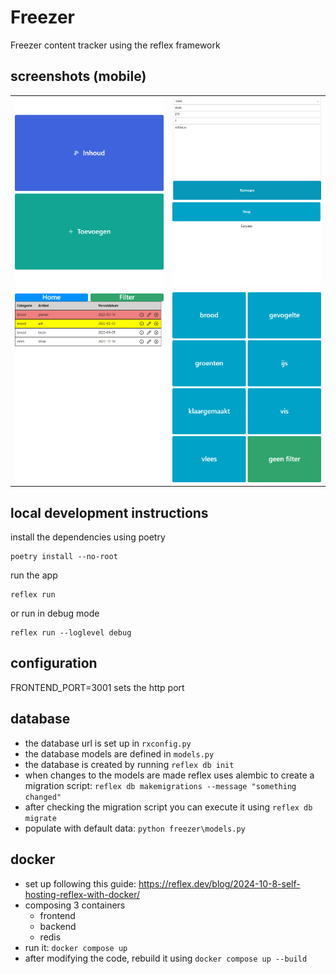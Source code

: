 # Freezer
Freezer content tracker using the reflex framework

## screenshots (mobile)
<table>
  <tr>
    <td><img src="doc/home.png" width="300"/></td>
    <td><img src="doc/add.png" width="300"/></td>
  </tr>
  <tr>
    <td><img src="doc/content.png" width="300"/></td>
    <td><img src="doc/filter.png" width="300"/></td>
  </tr>
</table>

## local development instructions
install the dependencies using poetry
```
poetry install --no-root
```
run the app
```
reflex run
```
or run in debug mode
```
reflex run --loglevel debug
```

## configuration
FRONTEND_PORT=3001 sets the http port

## database
- the database url is set up in `rxconfig.py` 
- the database models are defined in `models.py`
- the database is created by running `reflex db init`
- when changes to the models are made reflex uses alembic to create a migration script: `reflex db makemigrations --message "something changed"`
- after checking the migration script you can execute it using `reflex db migrate`
- populate with default data: `python freezer\models.py`

## docker
- set up following this guide: https://reflex.dev/blog/2024-10-8-self-hosting-reflex-with-docker/
- composing 3 containers 
  - frontend
  - backend
  - redis
- run it: `docker compose up ` 
- after modifying the code, rebuild it using `docker compose up --build` 